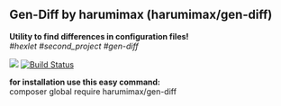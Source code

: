 <h2>Gen-Diff by harumimax (harumimax/gen-diff) </h2> 
<b>Utility to find differences in configuration files!</b> <br>
<i>#hexlet #second_project #gen-diff</i> <br>


<a href="https://codeclimate.com/github/Harumimax/php-project-lvl2/maintainability"><img src="https://api.codeclimate.com/v1/badges/0ae909275fb8fca4b119/maintainability" /></a> [![Build Status](https://travis-ci.org/Harumimax/php-project-lvl2.svg?branch=master)](https://travis-ci.org/Harumimax/php-project-lvl2)

<b>for installation use this easy command:</b> <br>
composer global require harumimax/gen-diff<br><br>